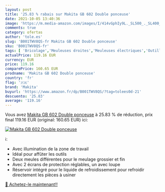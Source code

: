 ```yaml
---
layout: post
title: '25.83 % rabais sur Makita GB 602 Double ponceuse'
date: 2021-10-05 13:40:36
image: 'https://m.media-amazon.com/images/I/414vGphIy9L._SL500_._SL400_.jpg'
comments: true
category: ofertas
author: 'tole.es'
slug: 'B001TWV8QS-fr Makita GB 602 Double ponceuse'
sku: 'B001TWV8QS-fr'
tags: [ 'Bricolage','Meuleuses droites','Meuleuses électriques','Outillage à main et électroportatif','Outillage électroportatif','makita', ]
actualPrice: 119.16 EUR
currency: EUR
price: 119.16
comparePrice: 160.65 EUR
prodname: 'Makita GB 602 Double ponceuse'
country: 'fr'
flag: '🇫🇷'
brand: 'Makita'
buyurl: 'https://www.amazon.fr/dp/B001TWV8QS/?tag=tolees0d-21'
descuento: '25.83'
average: '119.16'
---
```


Vous avez [Makita GB 602 Double ponceuse](https://www.amazon.fr/dp/B001TWV8QS/?tag=tolees0d-21)  à  25.83 % de réduction, prix final  119.16 EUR (original: 160.65 EUR) ici:

[![Makita GB 602 Double ponceuse](https://m.media-amazon.com/images/I/414vGphIy9L._SL500_._SL400_.jpg)](https://www.amazon.fr/dp/B001TWV8QS/?tag=tolees0d-21)

ℹ️:

- Avec illumination de la zone de travail
- Idéal pour affûter les outils
- Deux meules différentes pour le meulage grossier et fin
- Avec 2 écrans de protection réglables, un avec loupe
- Réservoir intégré pour le liquide de refroidissement pour refroidir directement les pièces à usiner

[🛒 Achetez-le maintenant!!](https://www.amazon.fr/dp/B001TWV8QS/?tag=tolees0d-21)
